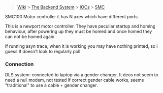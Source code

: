 > [Wiki](Home) > [The Backend System](The-Backend-System) > [IOCs](IOCs) > [SMC](SMC)

SMC100 Motor controller it has N axes which have different ports.

This is a newport motor controller. They have peculiar startup and homing behaviour, after powering up they must be homed and once homed they can not be homed again.

If running asyn trace, when it is working you may have nothing printed, so i guess It doesn't look to regularly poll

### Connection

DLS system: connected to laptop via a gender changer. It deos not seem to need a null modem, not tested if correct gender cable works, seems "traditional" to use a cable + gender changer.

